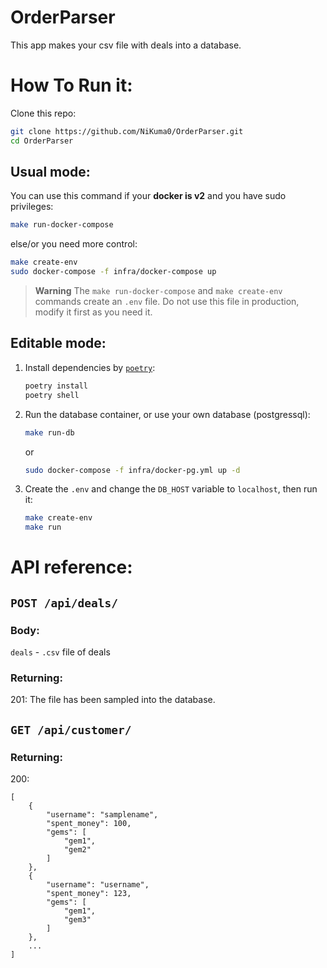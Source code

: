 # OrderParser

This app makes your csv file with deals into a database.


# How To Run it:

Clone this repo:
```sh
git clone https://github.com/NiKuma0/OrderParser.git
cd OrderParser
```
## Usual mode:
You can use this command if your **docker is v2** and you have sudo privileges:
```sh
make run-docker-compose
```
else/or you need more control:
```sh
make create-env
sudo docker-compose -f infra/docker-compose up
```

> **Warning**
> The `make run-docker-compose` and `make create-env` commands create an `.env` file.
> Do not use this file in production, modify it first as you need it.


## Editable mode:
1. Install dependencies by [`poetry`](https://python-poetry.org/docs/#installation):
    ```sh
    poetry install
    poetry shell
    ```
2. Run the database container, or use your own database (postgressql):
    ```sh
    make run-db
    ```
    or
    ```sh
    sudo docker-compose -f infra/docker-pg.yml up -d
    ```

3. Create the `.env` and change the `DB_HOST` variable to `localhost`, then run it:
    ```sh
    make create-env
    make run
    ```


# API reference:

## `POST /api/deals/`

### Body:

`deals` - `.csv` file of deals

### Returning:

201: The file has been sampled into the database.

## `GET /api/customer/`

### Returning:

200:
```
[
    {
        "username": "samplename",
        "spent_money": 100,
        "gems": [
            "gem1",
            "gem2"
        ]
    },
    {
        "username": "username",
        "spent_money": 123,
        "gems": [
            "gem1",
            "gem3"
        ]
    },
    ...
]
```
